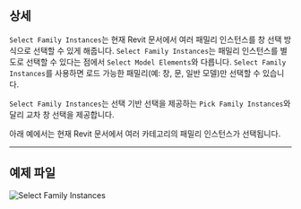 ## 상세
`Select Family Instances`는 현재 Revit 문서에서 여러 패밀리 인스턴스를 창 선택 방식으로 선택할 수 있게 해줍니다. `Select Family Instances`는 패밀리 인스턴스를 별도로 선택할 수 있다는 점에서 `Select Model Elements`와 다릅니다. `Select Family Instances`를 사용하면 로드 가능한 패밀리(예: 창, 문, 일반 모델)만 선택할 수 있습니다.

`Select Family Instances`는 선택 기반 선택을 제공하는 `Pick Family Instances`와 달리 교차 창 선택을 제공합니다.

아래 예에서는 현재 Revit 문서에서 여러 카테고리의 패밀리 인스턴스가 선택됩니다.
___
## 예제 파일

![Select Family Instances](./Dynamo.Nodes.DSModelDragFamilyInstanceSelection_img.jpg)
